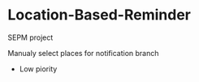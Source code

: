 # Location-Based-Reminder
SEPM project

Manualy select places for notification branch

- Low piority
